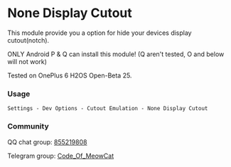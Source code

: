 # None Display Cutout

This module provide you a option for hide your devices display cutout(notch).

ONLY Android P & Q can install this module! (Q aren't tested, O and below will not work)

Tested on OnePlus 6 H2OS Open-Beta 25.

### Usage

`Settings - Dev Options - Cutout Emulation - None Display Cutout`

### Community

QQ chat group: [855219808](http://shang.qq.com/wpa/qunwpa?idkey=fae42a3dba9dc758caf63e971be2564e67bf7edd751a2ff1c750478b0ad1ca3f)

Telegram group: [Code_Of_MeowCat](http://t.me/code_of_meowcat)